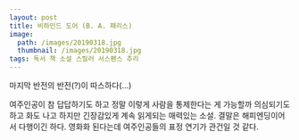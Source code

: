 ```yaml
---
layout: post
title: 비하인드 도어 (B. A. 패리스)
image:
  path: /images/20190318.jpg
  thumbnail: /images/20190318.jpg
tags: 독서 책 소설 스릴러 서스펜스 추리
---
```


마지막 반전의 반전(?)이 따스하다(…)

여주인공이 참 답답하기도 하고 정말 이렇게 사람을 통제한다는 게 가능할까 의심되기도 하고 화도 나고 하지만 긴장감있게 계속 읽게되는 매력있는 소설. 결말은 해피엔딩이어서 다행이긴 하다. 영화화 된다는데 여주인공들의 표정 연기가 관건일 것 같다.